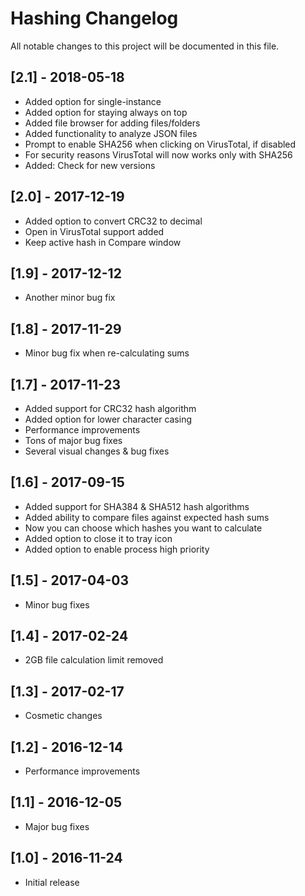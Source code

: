 # Hashing Changelog

All notable changes to this project will be documented in this file.

## [2.1] - 2018-05-18
- Added option for single-instance
- Added option for staying always on top
- Added file browser for adding files/folders
- Added functionality to analyze JSON files
- Prompt to enable SHA256 when clicking on VirusTotal, if disabled
- For security reasons VirusTotal will now works only with SHA256
- Added: Check for new versions

## [2.0] - 2017-12-19
- Added option to convert CRC32 to decimal
- Open in VirusTotal support added
- Keep active hash in Compare window

## [1.9] - 2017-12-12
- Another minor bug fix

## [1.8] - 2017-11-29
- Minor bug fix when re-calculating sums

## [1.7] - 2017-11-23
- Added support for CRC32 hash algorithm
- Added option for lower character casing
- Performance improvements
- Tons of major bug fixes
- Several visual changes & bug fixes

## [1.6] - 2017-09-15
- Added support for SHA384 & SHA512 hash algorithms
- Added ability to compare files against expected hash sums
- Now you can choose which hashes you want to calculate
- Added option to close it to tray icon
- Added option to enable process high priority

## [1.5] - 2017-04-03
- Minor bug fixes

## [1.4] - 2017-02-24
- 2GB file calculation limit removed

## [1.3] - 2017-02-17
- Cosmetic changes

## [1.2] - 2016-12-14
- Performance improvements

## [1.1] - 2016-12-05
- Major bug fixes

## [1.0] - 2016-11-24
- Initial release 
